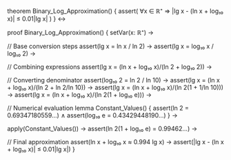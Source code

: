 theorem Binary_Log_Approximation() {
  assert(
    ∀x ∈ ℝ⁺ ⇒ |lg x - (ln x + log₁₀ x)| ≤ 0.01|lg x|
  )
} ↔

proof Binary_Log_Approximation() {
  setVar(x: ℝ⁺) →
  
  // Base conversion steps
  assert(lg x = ln x / ln 2) →
  assert(lg x = log₁₀ x / log₁₀ 2) →
  
  // Combining expressions
  assert(lg x = (ln x + log₁₀ x)/(ln 2 + log₁₀ 2)) →
  
  // Converting denominator
  assert(log₁₀ 2 = ln 2 / ln 10) →
  assert(lg x = (ln x + log₁₀ x)/(ln 2 + ln 2/ln 10)) →
  assert(lg x = (ln x + log₁₀ x)/(ln 2(1 + 1/ln 10))) →
  assert(lg x = (ln x + log₁₀ x)/(ln 2(1 + log₁₀ e))) →
  
  // Numerical evaluation
  lemma Constant_Values() {
    assert(ln 2 = 0.69347180559...) ∧
    assert(log₁₀ e = 0.43429448190...)
  } →
  
  apply(Constant_Values()) →
  assert(ln 2(1 + log₁₀ e) = 0.99462...) →
  
  // Final approximation
  assert(ln x + log₁₀ x ≈ 0.994 lg x) →
  assert(|lg x - (ln x + log₁₀ x)| ≤ 0.01|lg x|)
}